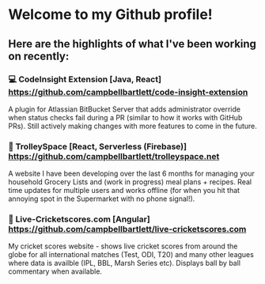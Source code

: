 # Welcome to my Github profile!

## Here are the highlights of what I've been working on recently:

### 💻 CodeInsight Extension [Java, React] https://github.com/campbellbartlett/code-insight-extension
A plugin for Atlassian BitBucket Server that adds administrator override when status checks fail during a PR (similar to how it works with GitHub PRs).
Still actively making changes with more features to come in the future.

### 🛒 TrolleySpace [React, Serverless (Firebase)] https://github.com/campbellbartlett/trolleyspace.net
A website I have been developing over the last 6 months for managing your household Grocery Lists and (work in progress) meal plans + recipes. Real time updates for multiple users and works offline (for when you hit that annoying spot in the Supermarket with no phone signal!).

### 🏏 Live-Cricketscores.com [Angular] https://github.com/campbellbartlett/live-cricketscores.com
My cricket scores website - shows live cricket scores from around the globe for all international matches (Test, ODI, T20) and many other leagues where data is availble (IPL, BBL, Marsh Series etc). Displays ball by ball commentary when available.

